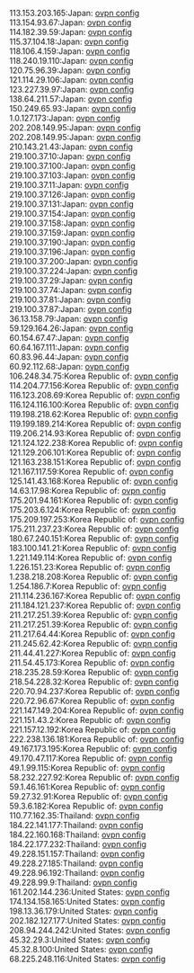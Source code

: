113.153.203.165:Japan: [ovpn config](vpn/113_153_203_165.ovpn)  
113.154.93.67:Japan: [ovpn config](vpn/113_154_93_67.ovpn)  
114.182.39.59:Japan: [ovpn config](vpn/114_182_39_59.ovpn)  
115.37.104.18:Japan: [ovpn config](vpn/115_37_104_18.ovpn)  
118.106.4.159:Japan: [ovpn config](vpn/118_106_4_159.ovpn)  
118.240.19.110:Japan: [ovpn config](vpn/118_240_19_110.ovpn)  
120.75.96.39:Japan: [ovpn config](vpn/120_75_96_39.ovpn)  
121.114.29.106:Japan: [ovpn config](vpn/121_114_29_106.ovpn)  
123.227.39.97:Japan: [ovpn config](vpn/123_227_39_97.ovpn)  
138.64.211.57:Japan: [ovpn config](vpn/138_64_211_57.ovpn)  
150.249.65.93:Japan: [ovpn config](vpn/150_249_65_93.ovpn)  
1.0.127.173:Japan: [ovpn config](vpn/1_0_127_173.ovpn)  
202.208.149.95:Japan: [ovpn config](vpn/202_208_149_95.ovpn)  
202.208.149.95:Japan: [ovpn config](vpn/202_208_149_95.ovpn)  
210.143.21.43:Japan: [ovpn config](vpn/210_143_21_43.ovpn)  
219.100.37.10:Japan: [ovpn config](vpn/219_100_37_10.ovpn)  
219.100.37.100:Japan: [ovpn config](vpn/219_100_37_100.ovpn)  
219.100.37.103:Japan: [ovpn config](vpn/219_100_37_103.ovpn)  
219.100.37.11:Japan: [ovpn config](vpn/219_100_37_11.ovpn)  
219.100.37.126:Japan: [ovpn config](vpn/219_100_37_126.ovpn)  
219.100.37.131:Japan: [ovpn config](vpn/219_100_37_131.ovpn)  
219.100.37.154:Japan: [ovpn config](vpn/219_100_37_154.ovpn)  
219.100.37.158:Japan: [ovpn config](vpn/219_100_37_158.ovpn)  
219.100.37.159:Japan: [ovpn config](vpn/219_100_37_159.ovpn)  
219.100.37.190:Japan: [ovpn config](vpn/219_100_37_190.ovpn)  
219.100.37.196:Japan: [ovpn config](vpn/219_100_37_196.ovpn)  
219.100.37.200:Japan: [ovpn config](vpn/219_100_37_200.ovpn)  
219.100.37.224:Japan: [ovpn config](vpn/219_100_37_224.ovpn)  
219.100.37.29:Japan: [ovpn config](vpn/219_100_37_29.ovpn)  
219.100.37.74:Japan: [ovpn config](vpn/219_100_37_74.ovpn)  
219.100.37.81:Japan: [ovpn config](vpn/219_100_37_81.ovpn)  
219.100.37.87:Japan: [ovpn config](vpn/219_100_37_87.ovpn)  
36.13.158.79:Japan: [ovpn config](vpn/36_13_158_79.ovpn)  
59.129.164.26:Japan: [ovpn config](vpn/59_129_164_26.ovpn)  
60.154.67.47:Japan: [ovpn config](vpn/60_154_67_47.ovpn)  
60.64.167.111:Japan: [ovpn config](vpn/60_64_167_111.ovpn)  
60.83.96.44:Japan: [ovpn config](vpn/60_83_96_44.ovpn)  
60.92.112.68:Japan: [ovpn config](vpn/60_92_112_68.ovpn)  
106.248.34.75:Korea Republic of: [ovpn config](vpn/106_248_34_75.ovpn)  
114.204.77.156:Korea Republic of: [ovpn config](vpn/114_204_77_156.ovpn)  
116.123.208.69:Korea Republic of: [ovpn config](vpn/116_123_208_69.ovpn)  
116.124.116.100:Korea Republic of: [ovpn config](vpn/116_124_116_100.ovpn)  
119.198.218.62:Korea Republic of: [ovpn config](vpn/119_198_218_62.ovpn)  
119.199.189.214:Korea Republic of: [ovpn config](vpn/119_199_189_214.ovpn)  
119.206.214.93:Korea Republic of: [ovpn config](vpn/119_206_214_93.ovpn)  
121.124.122.238:Korea Republic of: [ovpn config](vpn/121_124_122_238.ovpn)  
121.129.206.101:Korea Republic of: [ovpn config](vpn/121_129_206_101.ovpn)  
121.163.238.151:Korea Republic of: [ovpn config](vpn/121_163_238_151.ovpn)  
121.167.117.59:Korea Republic of: [ovpn config](vpn/121_167_117_59.ovpn)  
125.141.43.168:Korea Republic of: [ovpn config](vpn/125_141_43_168.ovpn)  
14.63.17.98:Korea Republic of: [ovpn config](vpn/14_63_17_98.ovpn)  
175.201.94.161:Korea Republic of: [ovpn config](vpn/175_201_94_161.ovpn)  
175.203.6.124:Korea Republic of: [ovpn config](vpn/175_203_6_124.ovpn)  
175.209.197.253:Korea Republic of: [ovpn config](vpn/175_209_197_253.ovpn)  
175.211.237.23:Korea Republic of: [ovpn config](vpn/175_211_237_23.ovpn)  
180.67.240.151:Korea Republic of: [ovpn config](vpn/180_67_240_151.ovpn)  
183.100.141.21:Korea Republic of: [ovpn config](vpn/183_100_141_21.ovpn)  
1.221.149.114:Korea Republic of: [ovpn config](vpn/1_221_149_114.ovpn)  
1.226.151.23:Korea Republic of: [ovpn config](vpn/1_226_151_23.ovpn)  
1.238.218.208:Korea Republic of: [ovpn config](vpn/1_238_218_208.ovpn)  
1.254.186.7:Korea Republic of: [ovpn config](vpn/1_254_186_7.ovpn)  
211.114.236.167:Korea Republic of: [ovpn config](vpn/211_114_236_167.ovpn)  
211.184.121.237:Korea Republic of: [ovpn config](vpn/211_184_121_237.ovpn)  
211.217.251.39:Korea Republic of: [ovpn config](vpn/211_217_251_39.ovpn)  
211.217.251.39:Korea Republic of: [ovpn config](vpn/211_217_251_39.ovpn)  
211.217.64.44:Korea Republic of: [ovpn config](vpn/211_217_64_44.ovpn)  
211.245.62.42:Korea Republic of: [ovpn config](vpn/211_245_62_42.ovpn)  
211.44.41.227:Korea Republic of: [ovpn config](vpn/211_44_41_227.ovpn)  
211.54.45.173:Korea Republic of: [ovpn config](vpn/211_54_45_173.ovpn)  
218.235.28.59:Korea Republic of: [ovpn config](vpn/218_235_28_59.ovpn)  
218.54.228.32:Korea Republic of: [ovpn config](vpn/218_54_228_32.ovpn)  
220.70.94.237:Korea Republic of: [ovpn config](vpn/220_70_94_237.ovpn)  
220.72.96.67:Korea Republic of: [ovpn config](vpn/220_72_96_67.ovpn)  
221.147.149.204:Korea Republic of: [ovpn config](vpn/221_147_149_204.ovpn)  
221.151.43.2:Korea Republic of: [ovpn config](vpn/221_151_43_2.ovpn)  
221.157.12.192:Korea Republic of: [ovpn config](vpn/221_157_12_192.ovpn)  
222.238.136.181:Korea Republic of: [ovpn config](vpn/222_238_136_181.ovpn)  
49.167.173.195:Korea Republic of: [ovpn config](vpn/49_167_173_195.ovpn)  
49.170.47.117:Korea Republic of: [ovpn config](vpn/49_170_47_117.ovpn)  
49.1.99.115:Korea Republic of: [ovpn config](vpn/49_1_99_115.ovpn)  
58.232.227.92:Korea Republic of: [ovpn config](vpn/58_232_227_92.ovpn)  
59.1.46.161:Korea Republic of: [ovpn config](vpn/59_1_46_161.ovpn)  
59.27.32.91:Korea Republic of: [ovpn config](vpn/59_27_32_91.ovpn)  
59.3.6.182:Korea Republic of: [ovpn config](vpn/59_3_6_182.ovpn)  
110.77.162.35:Thailand: [ovpn config](vpn/110_77_162_35.ovpn)  
184.22.141.177:Thailand: [ovpn config](vpn/184_22_141_177.ovpn)  
184.22.160.168:Thailand: [ovpn config](vpn/184_22_160_168.ovpn)  
184.22.177.232:Thailand: [ovpn config](vpn/184_22_177_232.ovpn)  
49.228.151.157:Thailand: [ovpn config](vpn/49_228_151_157.ovpn)  
49.228.27.185:Thailand: [ovpn config](vpn/49_228_27_185.ovpn)  
49.228.96.192:Thailand: [ovpn config](vpn/49_228_96_192.ovpn)  
49.228.99.9:Thailand: [ovpn config](vpn/49_228_99_9.ovpn)  
161.202.144.236:United States: [ovpn config](vpn/161_202_144_236.ovpn)  
174.134.158.165:United States: [ovpn config](vpn/174_134_158_165.ovpn)  
198.13.36.179:United States: [ovpn config](vpn/198_13_36_179.ovpn)  
202.182.127.177:United States: [ovpn config](vpn/202_182_127_177.ovpn)  
208.94.244.242:United States: [ovpn config](vpn/208_94_244_242.ovpn)  
45.32.29.3:United States: [ovpn config](vpn/45_32_29_3.ovpn)  
45.32.8.100:United States: [ovpn config](vpn/45_32_8_100.ovpn)  
68.225.248.116:United States: [ovpn config](vpn/68_225_248_116.ovpn)  
